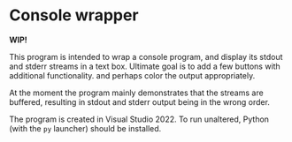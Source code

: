 # Console wrapper

**WIP!**

This program is intended to wrap a console program, and display its
stdout and stderr streams in a text box. Ultimate goal is to add a few
buttons with additional functionality. and perhaps color the output
appropriately.

At the moment the program mainly demonstrates that the streams are
buffered, resulting in stdout and stderr output being in the wrong
order.

The program is created in Visual Studio 2022. To run unaltered, Python
(with the `py` launcher) should be installed.

